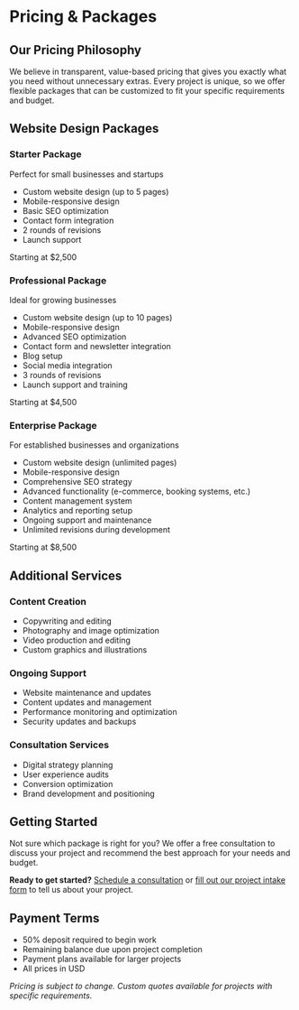 # Pricing & Packages

## Our Pricing Philosophy

We believe in transparent, value-based pricing that gives you exactly what you need without unnecessary extras. Every project is unique, so we offer flexible packages that can be customized to fit your specific requirements and budget.

## Website Design Packages

<div class="pricing-packages">

<div class="pricing-package">
<h3>Starter Package</h3>
<div class="subtitle">Perfect for small businesses and startups</div>

<ul>
<li>Custom website design (up to 5 pages)</li>
<li>Mobile-responsive design</li>
<li>Basic SEO optimization</li>
<li>Contact form integration</li>
<li>2 rounds of revisions</li>
<li>Launch support</li>
</ul>

<div class="price">Starting at $2,500</div>
</div>

<div class="pricing-package">
<h3>Professional Package</h3>
<div class="subtitle">Ideal for growing businesses</div>

<ul>
<li>Custom website design (up to 10 pages)</li>
<li>Mobile-responsive design</li>
<li>Advanced SEO optimization</li>
<li>Contact form and newsletter integration</li>
<li>Blog setup</li>
<li>Social media integration</li>
<li>3 rounds of revisions</li>
<li>Launch support and training</li>
</ul>

<div class="price">Starting at $4,500</div>
</div>

<div class="pricing-package">
<h3>Enterprise Package</h3>
<div class="subtitle">For established businesses and organizations</div>

<ul>
<li>Custom website design (unlimited pages)</li>
<li>Mobile-responsive design</li>
<li>Comprehensive SEO strategy</li>
<li>Advanced functionality (e-commerce, booking systems, etc.)</li>
<li>Content management system</li>
<li>Analytics and reporting setup</li>
<li>Ongoing support and maintenance</li>
<li>Unlimited revisions during development</li>
</ul>

<div class="price">Starting at $8,500</div>
</div>

</div>

## Additional Services

### Content Creation
- Copywriting and editing
- Photography and image optimization
- Video production and editing
- Custom graphics and illustrations

### Ongoing Support
- Website maintenance and updates
- Content updates and management
- Performance monitoring and optimization
- Security updates and backups

### Consultation Services
- Digital strategy planning
- User experience audits
- Conversion optimization
- Brand development and positioning

## Getting Started

Not sure which package is right for you? We offer a free consultation to discuss your project and recommend the best approach for your needs and budget.

**Ready to get started?** [Schedule a consultation](#) or [fill out our project intake form](#) to tell us about your project.

## Payment Terms

- 50% deposit required to begin work
- Remaining balance due upon project completion
- Payment plans available for larger projects
- All prices in USD

*Pricing is subject to change. Custom quotes available for projects with specific requirements.* 
